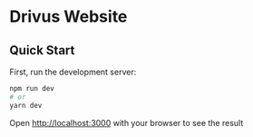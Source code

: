 # Drivus Website

## Quick Start

First, run the development server:

```bash
npm run dev
# or
yarn dev
```

Open [http://localhost:3000](http://localhost:3000) with your browser to see the result
